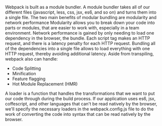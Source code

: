 Webpack is built as a module bundler. A module bundler takes all of our different files (javascript, less, css, jsx, es6, and so on) and turns them into a single file.
The two main benefits of modular bundling are modularity and network performance
Modularity allows you to break down your code into parts or modules, that are easier to work with, especially in a team environment.
Network performance is gained by only needing to load one dependency in the browser, the bundle. Each script tag makes an HTTP request, and there is a latency penalty for each HTTP request. Bundling all of the dependencies into a single file allows to load everything with one HTTP request, thereby avoiding additional latency.
Aside from transpiling, webpack also can handle:
- Code Splitting
- Minification
- Feature flagging
- Hot Module Replacement (HMR)

A loader is a function that handles the transformations that we want to put our code through during the build process. If our application uses es6, jsx, coffescript, and other languages that can't be read natively by the browser, we'll specify the necessary loaders in the webpack.config.js file to do the work of converting the code into syntax that can be read natively by the browser.

